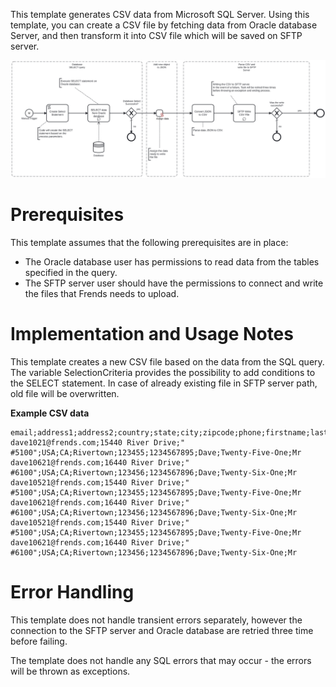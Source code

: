 This template generates CSV data from Microsoft SQL Server. 
Using this template, you can create a CSV file by fetching data from Oracle database Server, and then transform it into CSV file which will be saved on SFTP server.

![Template](assets/Oracle_database_SELECT_to_CSV_file_with_SFTP_upload.svg)

# Prerequisites

This template assumes that the following prerequisites are in place:

- The Oracle database user has permissions to read data from the tables specified in the query.
- The SFTP server user should have the permissions to connect and write the files that Frends needs to upload.


# Implementation and Usage Notes

This template creates a new CSV file based on the data from the SQL query. 
The variable SelectionCriteria provides the possibility to add conditions to the SELECT statement.
In case of already existing file in SFTP server path, old file will be overwritten.

**Example CSV data**

```
email;address1;address2;country;state;city;zipcode;phone;firstname;lastname;title
dave1021@frends.com;15440 River Drive;" #5100";USA;CA;Rivertown;123455;1234567895;Dave;Twenty-Five-One;Mr
dave10621@frends.com;16440 River Drive;" #6100";USA;CA;Rivertown;123456;1234567896;Dave;Twenty-Six-One;Mr
dave10521@frends.com;15440 River Drive;" #5100";USA;CA;Rivertown;123455;1234567895;Dave;Twenty-Five-One;Mr
dave10621@frends.com;16440 River Drive;" #6100";USA;CA;Rivertown;123456;1234567896;Dave;Twenty-Six-One;Mr
dave10521@frends.com;15440 River Drive;" #5100";USA;CA;Rivertown;123455;1234567895;Dave;Twenty-Five-One;Mr
dave10621@frends.com;16440 River Drive;" #6100";USA;CA;Rivertown;123456;1234567896;Dave;Twenty-Six-One;Mr
```

# Error Handling

This template does not handle transient errors separately, however the connection to the SFTP server and Oracle database are retried three time before failing.

The template does not handle any SQL errors that may occur - the errors will be thrown as exceptions.

